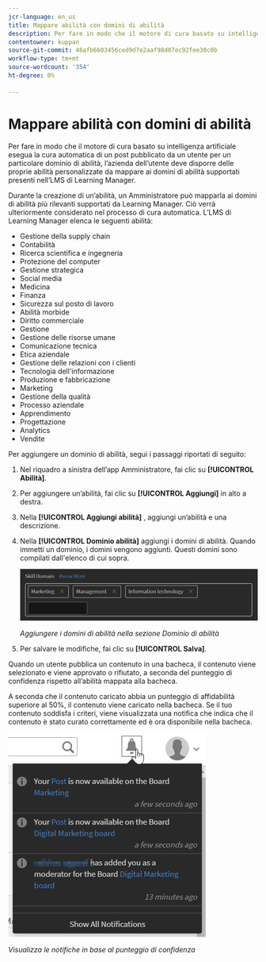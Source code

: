 ```yaml
---
jcr-language: en_us
title: Mappare abilità con domini di abilità
description: Per fare in modo che il motore di cura basato su intelligenza artificiale esegua la cura automatica di un post pubblicato da un utente per un particolare dominio di abilità, l’azienda dell’utente deve disporre delle proprie abilità personalizzate da mappare ai domini di abilità supportati presenti nell’LMS di Learning Manager.
contentowner: kuppan
source-git-commit: 46afb6603456ced9d7e2aaf98d07ec92fee30c0b
workflow-type: tm+mt
source-wordcount: '354'
ht-degree: 0%

---
```




# Mappare abilità con domini di abilità

Per fare in modo che il motore di cura basato su intelligenza artificiale esegua la cura automatica di un post pubblicato da un utente per un particolare dominio di abilità, l’azienda dell’utente deve disporre delle proprie abilità personalizzate da mappare ai domini di abilità supportati presenti nell’LMS di Learning Manager.

Durante la creazione di un’abilità, un Amministratore può mapparla ai domini di abilità più rilevanti supportati da Learning Manager. Ciò verrà ulteriormente considerato nel processo di cura automatica. L’LMS di Learning Manager elenca le seguenti abilità:

* Gestione della supply chain
* Contabilità
* Ricerca scientifica e ingegneria
* Protezione del computer
* Gestione strategica
* Social media
* Medicina
* Finanza
* Sicurezza sul posto di lavoro
* Abilità morbide
* Diritto commerciale
* Gestione
* Gestione delle risorse umane
* Comunicazione tecnica
* Etica aziendale
* Gestione delle relazioni con i clienti
* Tecnologia dell&#39;informazione
* Produzione e fabbricazione
* Marketing
* Gestione della qualità
* Processo aziendale
* Apprendimento
* Progettazione
* Analytics
* Vendite

Per aggiungere un dominio di abilità, segui i passaggi riportati di seguito:

1. Nel riquadro a sinistra dell’app Amministratore, fai clic su **[!UICONTROL Abilità]**.
1. Per aggiungere un’abilità, fai clic su **[!UICONTROL Aggiungi]** in alto a destra.
1. Nella **[!UICONTROL Aggiungi abilità]** , aggiungi un’abilità e una descrizione.
1. Nella **[!UICONTROL Dominio abilità]** aggiungi i domini di abilità. Quando immetti un dominio, i domini vengono aggiunti. Questi domini sono compilati dall&#39;elenco di cui sopra.

   ![](assets/skill-domain-mapping.png)

   *Aggiungere i domini di abilità nella sezione Dominio di abilità*

1. Per salvare le modifiche, fai clic su **[!UICONTROL Salva]**.

Quando un utente pubblica un contenuto in una bacheca, il contenuto viene selezionato e viene approvato o rifiutato, a seconda del punteggio di confidenza rispetto all’abilità mappata alla bacheca.

<!--![](assets/content-uploaded.png)-->

A seconda che il contenuto caricato abbia un punteggio di affidabilità superiore al 50%, il contenuto viene caricato nella bacheca. Se il tuo contenuto soddisfa i criteri, viene visualizzata una notifica che indica che il contenuto è stato curato correttamente ed è ora disponibile nella bacheca.

![](assets/curation-notification.png)

*Visualizza le notifiche in base al punteggio di confidenza*

